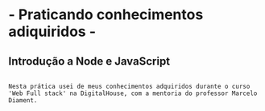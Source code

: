 # - Praticando conhecimentos adiquiridos -
## Introdução a Node e JavaScript

```

Nesta prática usei de meus conhecimentos adquiridos durante o curso 
'Web Full stack' na DigitalHouse, com a mentoria do professor Marcelo Diament.

```